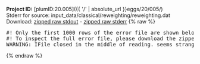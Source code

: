 **Project ID:** [plumID:20.005]({{ '/' | absolute_url }}eggs/20/005/)  
Stderr for source:  input_data/classical/reweighting/reweighting.dat   
Download: [zipped raw stdout](reweighting.dat.plumed.stdout.txt.zip) - [zipped raw stderr](reweighting.dat.plumed.stderr.txt.zip) 
{% raw %}
<pre>
#! Only the first 1000 rows of the error file are shown below
#! To inspect the full error file, please download the zipped raw stderr file above
WARNING: IFile closed in the middle of reading. seems strange!
</pre>
{% endraw %}
